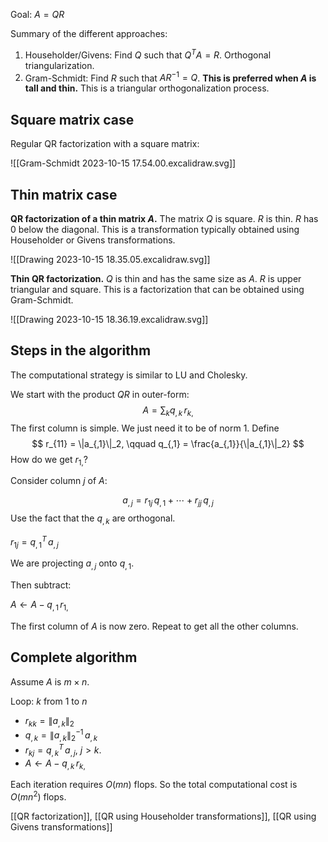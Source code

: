 Goal: $A = QR$

Summary of the different approaches:
1. Householder/Givens: Find $Q$ such that $Q^T A = R$. Orthogonal triangularization.
2. Gram-Schmidt: Find $R$ such that $A R^{-1} = Q$. **This is preferred when $A$ is tall and thin.** This is a triangular orthogonalization process.

## Square matrix case

Regular QR factorization with a square matrix:

![[Gram-Schmidt 2023-10-15 17.54.00.excalidraw.svg]]

## Thin matrix case

**QR factorization of a thin matrix $A$.** The matrix $Q$ is square. $R$ is thin. $R$ has 0 below the diagonal. This is a transformation typically obtained using Householder or Givens transformations.

![[Drawing 2023-10-15 18.35.05.excalidraw.svg]]

**Thin QR factorization.** $Q$ is thin and has the same size as $A$. $R$ is upper triangular and square. This is a factorization that can be obtained using Gram-Schmidt.

![[Drawing 2023-10-15 18.36.19.excalidraw.svg]]

## Steps in the algorithm

The computational strategy is similar to LU and Cholesky.

We start with the product $QR$ in outer-form:
$$
A = \sum_k q_{,k} \, r_{k,}
$$
The first column is simple. We just need it to be of norm 1. Define
$$
r_{11} = \|a_{,1}\|_2, \qquad
q_{,1} = \frac{a_{,1}}{\|a_{,1}\|_2}
$$
How do we get $r_{1,}$?

Consider column $j$ of $A$:

$$
a_{,j} = r_{1j} \, q_{,1} + \cdots + r_{jj} \, q_{,j}
$$
Use the fact that the $q_{,k}$ are orthogonal.

$r_{1j} = q_{,1}^T \, a_{,j}$

We are projecting $a_{,j}$ onto $q_{,1}$.

Then subtract:

$A \leftarrow A - q_{,1} \, r_{1,}$

The first column of $A$ is now zero. Repeat to get all the other columns.

## Complete algorithm

Assume $A$ is $m \times n$.

Loop: $k$ from 1 to $n$
- $r_{kk} = \|a_{,k}\|_2$
- $q_{,k} = \|a_{,k}\|_2^{-1} \, a_{,k}$
- $r_{kj} = q_{,k}^T \, a_{,j}$, $j > k$.
- $A \leftarrow A - q_{,k} \, r_{k,}$

Each iteration requires $O(mn)$ flops. So the total computational cost is $O(m n^2)$ flops.

[[QR factorization]], [[QR using Householder transformations]], [[QR using Givens transformations]]
